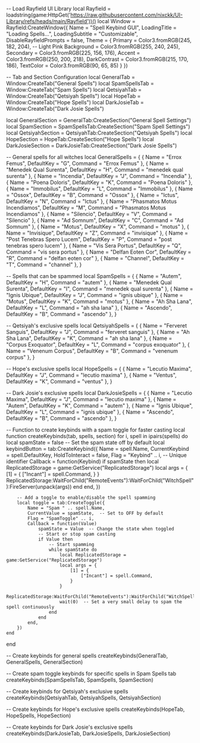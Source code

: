-- Load Rayfield UI Library
local Rayfield = loadstring(game:HttpGet('https://raw.githubusercontent.com/nixckk/UI-Library/refs/heads/main/Rayfield'))()
local Window = Rayfield:CreateWindow({
    Name = "Spell Keybind GUI",
    LoadingTitle = "Loading Spells...",
    LoadingSubtitle = "Customizable",
    DisableRayfieldPrompts = false,
    Theme = {
        Primary = Color3.fromRGB(245, 182, 204), -- Light Pink
        Background = Color3.fromRGB(255, 240, 245),
        Secondary = Color3.fromRGB(225, 156, 176),
        Accent = Color3.fromRGB(250, 200, 218),
        DarkContrast = Color3.fromRGB(215, 170, 186),
        TextColor = Color3.fromRGB(90, 65, 85)
    }
})

-- Tab and Section Configuration
local GeneralTab = Window:CreateTab("General Spells")
local SpamSpellsTab = Window:CreateTab("Spam Spells")
local QetsiyahTab = Window:CreateTab("Qetsiyah Spells")
local HopeTab = Window:CreateTab("Hope Spells")
local DarkJosieTab = Window:CreateTab("Dark Josie Spells")

local GeneralSection = GeneralTab:CreateSection("General Spell Settings")
local SpamSection = SpamSpellsTab:CreateSection("Spam Spell Settings")
local QetsiyahSection = QetsiyahTab:CreateSection("Qetsiyah Spells")
local HopeSection = HopeTab:CreateSection("Hope Spells")
local DarkJosieSection = DarkJosieTab:CreateSection("Dark Josie Spells")

-- General spells for all witches
local GeneralSpells = {
    { Name = "Errox Femus", DefaultKey = "G", Command = "Errox Femus" },
    { Name = "Menedek Qual Surenta", DefaultKey = "H", Command = "menedek qual surenta" },
    { Name = "Incendia", DefaultKey = "J", Command = "Incendia" },
    { Name = "Poena Doloris", DefaultKey = "K", Command = "Poena Doloris" },
    { Name = "Immobilus", DefaultKey = "L", Command = "Immobilus" },
    { Name = "Ossox", DefaultKey = "B", Command = "Ossox" },
    { Name = "Ictus", DefaultKey = "N", Command = "Ictus" },
    { Name = "Phasmatos Motus Incendiamos", DefaultKey = "M", Command = "Phasmatos Motus Incendiamos" },
    { Name = "Silencio", DefaultKey = "V", Command = "Silencio" },
    { Name = "Ad Somnum", DefaultKey = "C", Command = "Ad Somnum" },
    { Name = "Motus", DefaultKey = "X", Command = "motus" },
    { Name = "Invisique", DefaultKey = "Z", Command = "invisique" },
    { Name = "Post Tenebras Spero Lucem", DefaultKey = "P", Command = "post tenebras spero lucem" },
    { Name = "Vis Sera Portus", DefaultKey = "Q", Command = "vis sera portus" },
    { Name = "Delfan Eoten Cor", DefaultKey = "R", Command = "delfan eoten cor" },
    { Name = "Channel", DefaultKey = "T", Command = "channel" },
}

-- Spells that can be spammed
local SpamSpells = {
    { Name = "Autem", DefaultKey = "H", Command = "autem" },
    { Name = "Menedek Qual Surenta", DefaultKey = "I", Command = "menedek qual surenta" },
    { Name = "Ignis Ubique", DefaultKey = "J", Command = "ignis ubique" },
    { Name = "Motus", DefaultKey = "K", Command = "motus" },
    { Name = "Ah Sha Lana", DefaultKey = "L", Command = "ah sha lana" },
    { Name = "Ascendo", DefaultKey = "B", Command = "ascendo" },
}

-- Qetsiyah's exclusive spells
local QetsiyahSpells = {
    { Name = "Ferveret Sanguis", DefaultKey = "J", Command = "ferveret sanguis" },
    { Name = "Ah Sha Lana", DefaultKey = "K", Command = "ah sha lana" },
    { Name = "Corpus Exoquator", DefaultKey = "L", Command = "corpus exoquator" },
    { Name = "Venenum Corpus", DefaultKey = "B", Command = "venenum corpus" },
}

-- Hope's exclusive spells
local HopeSpells = {
    { Name = "Lecutio Maxima", DefaultKey = "J", Command = "lecutio maxima" },
    { Name = "Ventus", DefaultKey = "K", Command = "ventus" },
}

-- Dark Josie's exclusive spells
local DarkJosieSpells = {
    { Name = "Lecutio Maxima", DefaultKey = "J", Command = "lecutio maxima" },
    { Name = "Autem", DefaultKey = "K", Command = "autem" },
    { Name = "Ignis Ubique", DefaultKey = "L", Command = "ignis ubique" },
    { Name = "Ascendo", DefaultKey = "B", Command = "ascendo" },
}

-- Function to create keybinds with a spam toggle for faster casting
local function createKeybinds(tab, spells, section)
    for i, spell in ipairs(spells) do
        local spamState = false  -- Set the spam state off by default
        local keybindButton = tab:CreateKeybind({
            Name = spell.Name,
            CurrentKeybind = spell.DefaultKey,
            HoldToInteract = false,
            Flag = "Keybind" .. i, -- Unique identifier
            Callback = function(Keybind)
                if spamState then
                    local ReplicatedStorage = game:GetService("ReplicatedStorage")
                    local args = {
                        [1] = {
                            ["Incant"] = spell.Command,
                        }
                    }
                    ReplicatedStorage:WaitForChild("RemoteEvents"):WaitForChild("WitchSpell"):FireServer(unpack(args))
                end
            end,
        })

        -- Add a toggle to enable/disable the spell spamming
        local toggle = tab:CreateToggle({
            Name = "Spam " .. spell.Name,
            CurrentValue = spamState,  -- Set to OFF by default
            Flag = "SpamToggle" .. i,
            Callback = function(Value)
                spamState = Value  -- Change the state when toggled
                -- Start or stop spam casting
                if Value then
                    -- Start spamming
                    while spamState do
                        local ReplicatedStorage = game:GetService("ReplicatedStorage")
                        local args = {
                            [1] = {
                                ["Incant"] = spell.Command,
                            }
                        }
                        ReplicatedStorage:WaitForChild("RemoteEvents"):WaitForChild("WitchSpell"):FireServer(unpack(args))
                        wait(0)  -- Set a very small delay to spam the spell continuously
                    end
                end
            end,
        })
    end
end

-- Create keybinds for general spells
createKeybinds(GeneralTab, GeneralSpells, GeneralSection)

-- Create spam toggle keybinds for specific spells in Spam Spells tab
createKeybinds(SpamSpellsTab, SpamSpells, SpamSection)

-- Create keybinds for Qetsiyah's exclusive spells
createKeybinds(QetsiyahTab, QetsiyahSpells, QetsiyahSection)

-- Create keybinds for Hope's exclusive spells
createKeybinds(HopeTab, HopeSpells, HopeSection)

-- Create keybinds for Dark Josie's exclusive spells
createKeybinds(DarkJosieTab, DarkJosieSpells, DarkJosieSection)
